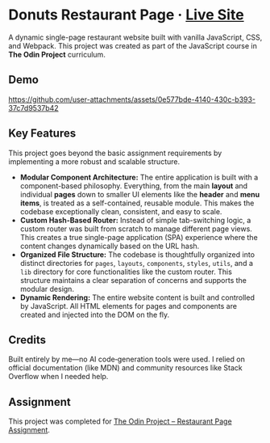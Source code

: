 # Donuts Restaurant Page · [Live Site](https://mukarramalikazmi.github.io/donuts/#/)

A dynamic single-page restaurant website built with vanilla JavaScript, CSS, and Webpack. This project was created as part of the JavaScript course in **The Odin Project** curriculum.

## Demo

https://github.com/user-attachments/assets/0e577bde-4140-430c-b393-37c7d9537b42

## Key Features

This project goes beyond the basic assignment requirements by implementing a more robust and scalable structure.

  * **Modular Component Architecture:** The entire application is built with a component-based philosophy. Everything, from the main **layout** and individual **pages** down to smaller UI elements like the **header** and **menu items**, is treated as a self-contained, reusable module. This makes the codebase exceptionally clean, consistent, and easy to scale.
  * **Custom Hash-Based Router:** Instead of simple tab-switching logic, a custom router was built from scratch to manage different page views. This creates a true single-page application (SPA) experience where the content changes dynamically based on the URL hash.
  * **Organized File Structure:** The codebase is thoughtfully organized into distinct directories for `pages`, `layouts`, `components`, `styles`, `utils`, and a `lib` directory for core functionalities like the custom router. This structure maintains a clear separation of concerns and supports the modular design.
  * **Dynamic Rendering:** The entire website content is built and controlled by JavaScript. All HTML elements for pages and components are created and injected into the DOM on the fly.

## Credits

Built entirely by me—no AI code‑generation tools were used. I relied on official documentation (like MDN) and community resources like Stack Overflow when I needed help.

## Assignment

This project was completed for [The Odin Project – Restaurant Page Assignment](https://www.theodinproject.com/lessons/node-path-javascript-restaurant-page).
